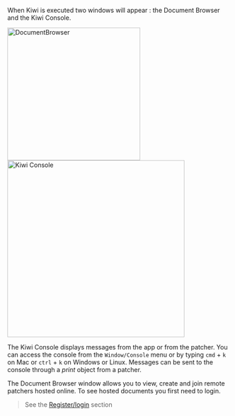 When Kiwi is executed two windows will appear : the Document Browser and the Kiwi Console.

<img alt="DocumentBrowser" src="./img/emptyDocumentBrowser.png" width=300px/>
<img alt="Kiwi Console" src="./img/console_explained.png" width=400px>

The Kiwi Console displays messages from the app or from the patcher. You can access the console from the `Window/Console` menu or by typing `cmd` + `k` on Mac or `ctrl` + `k` on Windows or Linux. Messages can be sent to the console through a *print* object from a patcher.

The Document Browser window allows you to view, create and join remote patchers hosted online. To see hosted documents you first need to login.

> See the [Register/login](login) section
